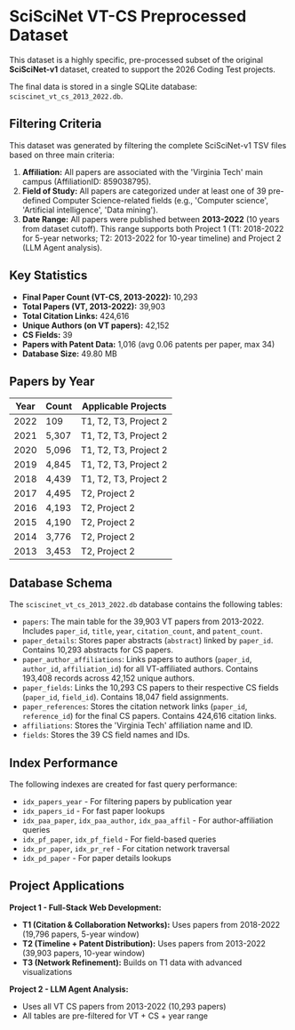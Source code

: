 # SciSciNet VT-CS Preprocessed Dataset

This dataset is a highly specific, pre-processed subset of the original **SciSciNet-v1** dataset, created to support the 2026 Coding Test projects.

The final data is stored in a single SQLite database: `sciscinet_vt_cs_2013_2022.db`.

## Filtering Criteria

This dataset was generated by filtering the complete SciSciNet-v1 TSV files based on three main criteria:

1.  **Affiliation:** All papers are associated with the 'Virginia Tech' main campus (AffiliationID: 859038795).
2.  **Field of Study:** All papers are categorized under at least one of 39 pre-defined Computer Science-related fields (e.g., 'Computer science', 'Artificial intelligence', 'Data mining').
3.  **Date Range:** All papers were published between **2013-2022** (10 years from dataset cutoff). This range supports both Project 1 (T1: 2018-2022 for 5-year networks; T2: 2013-2022 for 10-year timeline) and Project 2 (LLM Agent analysis).

## Key Statistics

* **Final Paper Count (VT-CS, 2013-2022):** 10,293
* **Total Papers (VT, 2013-2022):** 39,903
* **Total Citation Links:** 424,616
* **Unique Authors (on VT papers):** 42,152
* **CS Fields:** 39
* **Papers with Patent Data:** 1,016 (avg 0.06 patents per paper, max 34)
* **Database Size:** 49.80 MB

## Papers by Year

| Year | Count | Applicable Projects |
|------|-------|---------------------|
| 2022 | 109 | T1, T2, T3, Project 2 |
| 2021 | 5,307 | T1, T2, T3, Project 2 |
| 2020 | 5,096 | T1, T2, T3, Project 2 |
| 2019 | 4,845 | T1, T2, T3, Project 2 |
| 2018 | 4,439 | T1, T2, T3, Project 2 |
| 2017 | 4,495 | T2, Project 2 |
| 2016 | 4,193 | T2, Project 2 |
| 2015 | 4,190 | T2, Project 2 |
| 2014 | 3,776 | T2, Project 2 |
| 2013 | 3,453 | T2, Project 2 |

## Database Schema

The `sciscinet_vt_cs_2013_2022.db` database contains the following tables:

* `papers`: The main table for the 39,903 VT papers from 2013-2022. Includes `paper_id`, `title`, `year`, `citation_count`, and `patent_count`.
* `paper_details`: Stores paper abstracts (`abstract`) linked by `paper_id`. Contains 10,293 abstracts for CS papers.
* `paper_author_affiliations`: Links papers to authors (`paper_id`, `author_id`, `affiliation_id`) for all VT-affiliated authors. Contains 193,408 records across 42,152 unique authors.
* `paper_fields`: Links the 10,293 CS papers to their respective CS fields (`paper_id`, `field_id`). Contains 18,047 field assignments.
* `paper_references`: Stores the citation network links (`paper_id`, `reference_id`) for the final CS papers. Contains 424,616 citation links.
* `affiliations`: Stores the 'Virginia Tech' affiliation name and ID.
* `fields`: Stores the 39 CS field names and IDs.

## Index Performance

The following indexes are created for fast query performance:
- `idx_papers_year` - For filtering papers by publication year
- `idx_papers_id` - For fast paper lookups
- `idx_paa_paper`, `idx_paa_author`, `idx_paa_affil` - For author-affiliation queries
- `idx_pf_paper`, `idx_pf_field` - For field-based queries
- `idx_pr_paper`, `idx_pr_ref` - For citation network traversal
- `idx_pd_paper` - For paper details lookups

## Project Applications

**Project 1 - Full-Stack Web Development:**
- **T1 (Citation & Collaboration Networks):** Uses papers from 2018-2022 (19,796 papers, 5-year window)
- **T2 (Timeline + Patent Distribution):** Uses papers from 2013-2022 (39,903 papers, 10-year window)
- **T3 (Network Refinement):** Builds on T1 data with advanced visualizations

**Project 2 - LLM Agent Analysis:**
- Uses all VT CS papers from 2013-2022 (10,293 papers)
- All tables are pre-filtered for VT + CS + year range